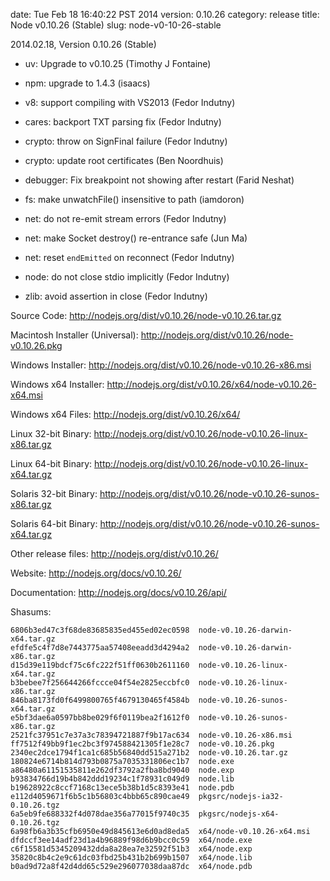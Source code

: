 date: Tue Feb 18 16:40:22 PST 2014
version: 0.10.26
category: release
title: Node v0.10.26 (Stable)
slug: node-v0-10-26-stable

2014.02.18, Version 0.10.26 (Stable)

* uv: Upgrade to v0.10.25 (Timothy J Fontaine)

* npm: upgrade to 1.4.3 (isaacs)

* v8: support compiling with VS2013 (Fedor Indutny)

* cares: backport TXT parsing fix (Fedor Indutny)

* crypto: throw on SignFinal failure (Fedor Indutny)

* crypto: update root certificates (Ben Noordhuis)

* debugger: Fix breakpoint not showing after restart (Farid Neshat)

* fs: make unwatchFile() insensitive to path (iamdoron)

* net: do not re-emit stream errors (Fedor Indutny)

* net: make Socket destroy() re-entrance safe (Jun Ma)

* net: reset `endEmitted` on reconnect (Fedor Indutny)

* node: do not close stdio implicitly (Fedor Indutny)

* zlib: avoid assertion in close (Fedor Indutny)


Source Code: http://nodejs.org/dist/v0.10.26/node-v0.10.26.tar.gz

Macintosh Installer (Universal): http://nodejs.org/dist/v0.10.26/node-v0.10.26.pkg

Windows Installer: http://nodejs.org/dist/v0.10.26/node-v0.10.26-x86.msi

Windows x64 Installer: http://nodejs.org/dist/v0.10.26/x64/node-v0.10.26-x64.msi

Windows x64 Files: http://nodejs.org/dist/v0.10.26/x64/

Linux 32-bit Binary: http://nodejs.org/dist/v0.10.26/node-v0.10.26-linux-x86.tar.gz

Linux 64-bit Binary: http://nodejs.org/dist/v0.10.26/node-v0.10.26-linux-x64.tar.gz

Solaris 32-bit Binary: http://nodejs.org/dist/v0.10.26/node-v0.10.26-sunos-x86.tar.gz

Solaris 64-bit Binary: http://nodejs.org/dist/v0.10.26/node-v0.10.26-sunos-x64.tar.gz

Other release files: http://nodejs.org/dist/v0.10.26/

Website: http://nodejs.org/docs/v0.10.26/

Documentation: http://nodejs.org/docs/v0.10.26/api/

Shasums:
```
6806b3ed47c3f68de83685835ed455ed02ec0598  node-v0.10.26-darwin-x64.tar.gz
efdfe5c4f7d8e7443775aa57408eeadd3d4294a2  node-v0.10.26-darwin-x86.tar.gz
d15d39e119bdcf75c6fc222f51ff0630b2611160  node-v0.10.26-linux-x64.tar.gz
b3bebee7f256644266fccce04f54e2825eccbfc0  node-v0.10.26-linux-x86.tar.gz
846ba8173fd0f6499800765f4679130465f4584b  node-v0.10.26-sunos-x64.tar.gz
e5bf3dae6a0597bb8be029f6f0119bea2f1612f0  node-v0.10.26-sunos-x86.tar.gz
2521fc37951c7e37a3c78394721887f9b17ac634  node-v0.10.26-x86.msi
ff7512f49bb9f1ec2bc3f974588421305f1e28c7  node-v0.10.26.pkg
2340ec2dce1794f1ca1c685b56840dd515a271b2  node-v0.10.26.tar.gz
180824e6714b814d793b0875a7035331806ec1b7  node.exe
a86480a61151535811e262df3792a2fba8bd9040  node.exp
b93834766d19b4b842ddd19234c1f78931c049d9  node.lib
b19628922c8ccf7168c13ece5b38b1d5c8393e41  node.pdb
e112d4059671f6b5c1b56803c4bbb65c890cae49  pkgsrc/nodejs-ia32-0.10.26.tgz
6a5eb9fe688332f4d078dae356a77015f9740c35  pkgsrc/nodejs-x64-0.10.26.tgz
6a98fb6a3b35cfb6950e49d845613e6d0ad8eda5  x64/node-v0.10.26-x64.msi
dfdccf3ee14adf23d1a4b96889f98d6b9bcc0c59  x64/node.exe
c6f15581d5345209432dda8a28ea7e32592f51b3  x64/node.exp
35820c8b4c2e9c61dc03fbd25b431b2b699b1507  x64/node.lib
b0ad9d72a8f42d4dd65c529e296077038daa87dc  x64/node.pdb
```
